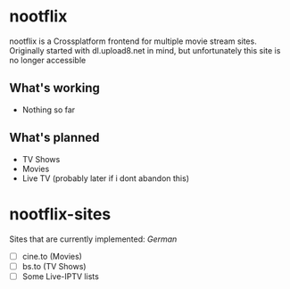 # nootflix
nootflix is a Crossplatform frontend for multiple movie stream sites.
Originally started with dl.upload8.net in mind, but unfortunately this site is no longer accessible

## What's working
- Nothing so far

## What's planned
- TV Shows
- Movies
- Live TV (probably later if i dont abandon this)

# nootflix-sites
Sites that are currently implemented:
_German_
- [ ] cine.to (Movies)
- [ ] bs.to (TV Shows)
- [ ] Some Live-IPTV lists
